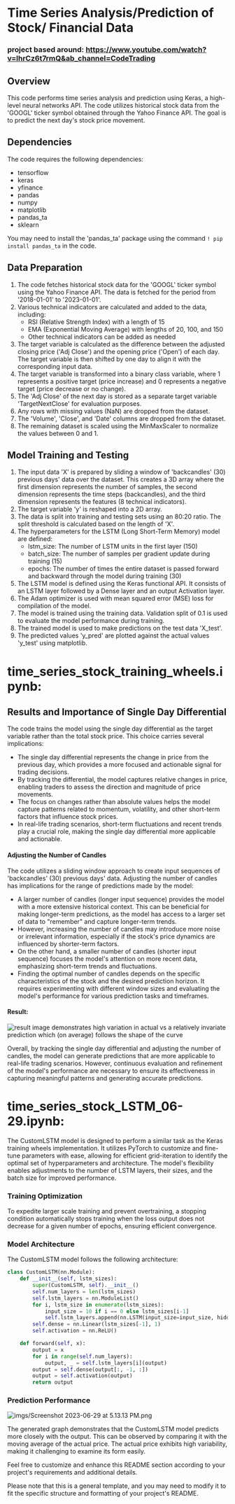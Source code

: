 # Time Series Analysis/Prediction of Stock/ Financial Data

### project based around: https://www.youtube.com/watch?v=lhrCz6t7rmQ&ab_channel=CodeTrading 

## Overview
This code performs time series analysis and prediction using Keras, a high-level neural networks API. The code utilizes historical stock data from the 'GOOGL' ticker symbol obtained through the Yahoo Finance API. The goal is to predict the next day's stock price movement.

## Dependencies
The code requires the following dependencies:
- tensorflow
- keras
- yfinance
- pandas
- numpy
- matplotlib
- pandas_ta
- sklearn

You may need to install the 'pandas_ta' package using the command `! pip install pandas_ta` in the code.

## Data Preparation
1. The code fetches historical stock data for the 'GOOGL' ticker symbol using the Yahoo Finance API. The data is fetched for the period from '2018-01-01' to '2023-01-01'.
2. Various technical indicators are calculated and added to the data, including:
   - RSI (Relative Strength Index) with a length of 15
   - EMA (Exponential Moving Average) with lengths of 20, 100, and 150
   - Other technical indicators can be added as needed
3. The target variable is calculated as the difference between the adjusted closing price ('Adj Close') and the opening price ('Open') of each day. The target variable is then shifted by one day to align it with the corresponding input data.
4. The target variable is transformed into a binary class variable, where 1 represents a positive target (price increase) and 0 represents a negative target (price decrease or no change).
5. The 'Adj Close' of the next day is stored as a separate target variable 'TargetNextClose' for evaluation purposes.
6. Any rows with missing values (NaN) are dropped from the dataset.
7. The 'Volume', 'Close', and 'Date' columns are dropped from the dataset.
8. The remaining dataset is scaled using the MinMaxScaler to normalize the values between 0 and 1.

## Model Training and Testing
1. The input data 'X' is prepared by sliding a window of 'backcandles' (30) previous days' data over the dataset. This creates a 3D array where the first dimension represents the number of samples, the second dimension represents the time steps (backcandles), and the third dimension represents the features (8 technical indicators).
2. The target variable 'y' is reshaped into a 2D array.
3. The data is split into training and testing sets using an 80:20 ratio. The split threshold is calculated based on the length of 'X'.
4. The hyperparameters for the LSTM (Long Short-Term Memory) model are defined:
   - lstm_size: The number of LSTM units in the first layer (150)
   - batch_size: The number of samples per gradient update during training (15)
   - epochs: The number of times the entire dataset is passed forward and backward through the model during training (30)
5. The LSTM model is defined using the Keras functional API. It consists of an LSTM layer followed by a Dense layer and an output Activation layer.
6. The Adam optimizer is used with mean squared error (MSE) loss for compilation of the model.
7. The model is trained using the training data. Validation split of 0.1 is used to evaluate the model performance during training.
8. The trained model is used to make predictions on the test data 'X_test'.
9. The predicted values 'y_pred' are plotted against the actual values 'y_test' using matplotlib.

# time_series_stock_training_wheels.ipynb:

## Results and Importance of Single Day Differential
The code trains the model using the single day differential as the target variable rather than the total stock price. This choice carries several implications:

- The single day differential represents the change in price from the previous day, which provides a more focused and actionable signal for trading decisions.
- By tracking the differential, the model captures relative changes in price, enabling traders to assess the direction and magnitude of price movements.
- The focus on changes rather than absolute values helps the model capture patterns related to momentum, volatility, and other short-term factors that influence stock prices.
- In real-life trading scenarios, short-term fluctuations and recent trends play a crucial role, making the single day differential more applicable and actionable.

#### Adjusting the Number of Candles
The code utilizes a sliding window approach to create input sequences of 'backcandles' (30) previous days' data. Adjusting the number of candles has implications for the range of predictions made by the model:

- A larger number of candles (longer input sequence) provides the model with a more extensive historical context. This can be beneficial for making longer-term predictions, as the model has access to a larger set of data to "remember" and capture longer-term trends.
- However, increasing the number of candles may introduce more noise or irrelevant information, especially if the stock's price dynamics are influenced by shorter-term factors.
- On the other hand, a smaller number of candles (shorter input sequence) focuses the model's attention on more recent data, emphasizing short-term trends and fluctuations.
- Finding the optimal number of candles depends on the specific characteristics of the stock and the desired prediction horizon. It requires experimenting with different window sizes and evaluating the model's performance for various prediction tasks and timeframes.

#### Result: 

![result image demonstrates high variation in actual vs a relatively invariate prediction which (on average) follows the shape of the curve](imgs/differential_pred_triwheel.png)

Overall, by tracking the single day differential and adjusting the number of candles, the model can generate predictions that are more applicable to real-life trading scenarios. However, continuous evaluation and refinement of the model's performance are necessary to ensure its effectiveness in capturing meaningful patterns and generating accurate predictions. 

# time_series_stock_LSTM_06-29.ipynb:

The CustomLSTM model is designed to perform a similar task as the Keras training wheels implementation. It utilizes PyTorch to customize and fine-tune parameters with ease, allowing for efficient grid-iteration to identify the optimal set of hyperparameters and architecture. The model's flexibility enables adjustments to the number of LSTM layers, their sizes, and the batch size for improved performance.

### Training Optimization

To expedite larger scale training and prevent overtraining, a stopping condition automatically stops training when the loss output does not decrease for a given number of epochs, ensuring efficient convergence.

### Model Architecture

The CustomLSTM model follows the following architecture:

```python
class CustomLSTM(nn.Module):
    def __init__(self, lstm_sizes):
        super(CustomLSTM, self).__init__()
        self.num_layers = len(lstm_sizes)
        self.lstm_layers = nn.ModuleList()
        for i, lstm_size in enumerate(lstm_sizes):
            input_size = 10 if i == 0 else lstm_sizes[i-1]
            self.lstm_layers.append(nn.LSTM(input_size=input_size, hidden_size=lstm_size, batch_first=True))
        self.dense = nn.Linear(lstm_sizes[-1], 1)
        self.activation = nn.ReLU()

    def forward(self, x):
        output = x
        for i in range(self.num_layers):
            output, _ = self.lstm_layers[i](output)
        output = self.dense(output[:, -1, :])
        output = self.activation(output)
        return output
```

### Prediction Performance

![imgs/Screenshot 2023-06-29 at 5.13.13 PM.png](https://github.com/gordoncd/time-series-summer2023/blob/main/imgs/06-29-23.png)

The generated graph demonstrates that the CustomLSTM model predicts more closely with the output. This can be observed by comparing it with the moving average of the actual price. The actual price exhibits high variability, making it challenging to examine its form easily.

Feel free to customize and enhance this README section according to your project's requirements and additional details.

Please note that this is a general template, and you may need to modify it to fit the specific structure and formatting of your project's README.
